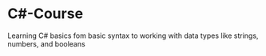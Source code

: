# C#-Course
Learning C# basics fom basic syntax to working with data types like strings, numbers, and booleans

